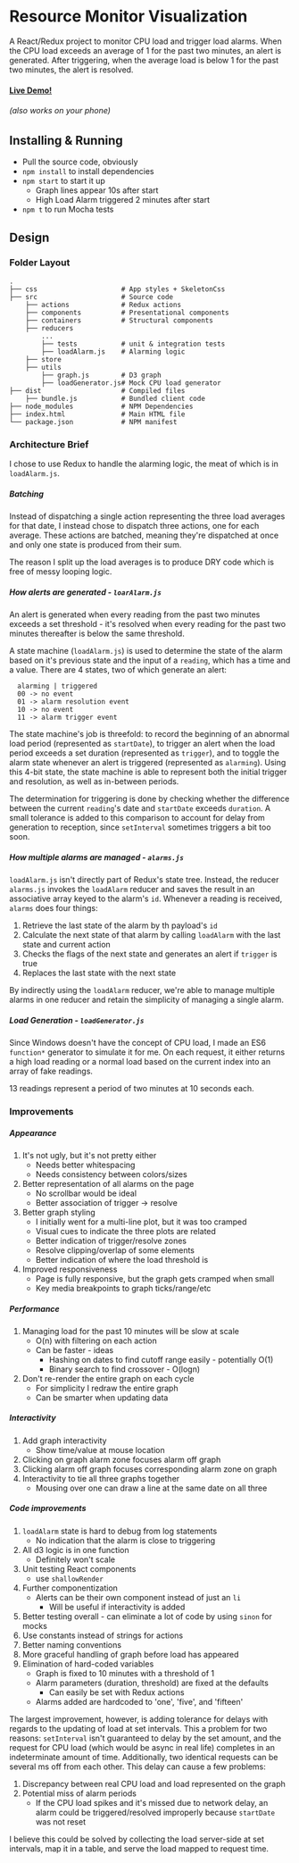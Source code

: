 # Resource Monitor Visualization
A React/Redux project to monitor CPU load and trigger load alarms. When the CPU load exceeds an average of 1 for the past
two minutes, an alert is generated. After triggering, when the average load is below 1 for the past two minutes,
the alert is resolved.

#### [Live Demo!](https://johnbartos.github.io/Resource-Monitor-Visualization/)
###### (also works on your phone)

## Installing & Running
- Pull the source code, obviously
- `npm install` to install dependencies
- `npm start` to start it up
    - Graph lines appear 10s after start
    - High Load Alarm triggered 2 minutes after start
- `npm t` to run Mocha tests

## Design

### Folder Layout
    .
    ├── css                     # App styles + SkeletonCss
    ├── src                     # Source code
        ├── actions             # Redux actions
        ├── components          # Presentational components
        ├── containers          # Structural components
        ├── reducers
            ...
            ├── tests           # unit & integration tests
            ├── loadAlarm.js    # Alarming logic
        ├── store
        ├── utils
            ├── graph.js        # D3 graph
            ├── loadGenerator.js# Mock CPU load generator
    ├── dist                    # Compiled files
        ├── bundle.js           # Bundled client code
    ├── node_modules            # NPM Dependencies
    ├── index.html              # Main HTML file
    └── package.json            # NPM manifest

### Architecture Brief
I chose to use Redux to handle the alarming logic, the meat of which is in `loadAlarm.js`.

##### Batching
Instead of dispatching a single action representing the three load averages for that date, I instead chose to dispatch
three actions, one for each average. These actions are batched, meaning they're dispatched at once and only one state
is produced from their sum.

The reason I split up the load averages is to produce DRY code which is free of messy looping logic.

##### How alerts are generated - `loarAlarm.js`
An alert is generated when every reading from the past two minutes exceeds a set threshold - it's resolved when every reading
for the past two minutes thereafter is below the same threshold.

A state machine (`loadAlarm.js`) is used to determine the state of the alarm based on it's previous state and the input of a `reading`,
which has a time and a value. There are 4 states, two of which generate an alert:

      alarming | triggered
      00 -> no event
      01 -> alarm resolution event
      10 -> no event
      11 -> alarm trigger event

The state machine's job is threefold: to record the beginning of an abnormal load period (represented as `startDate`),
to trigger an alert when the load period exceeds a set duration (represented as `trigger`), and to toggle the alarm state
whenever an alert is triggered (represented as `alarming`).
Using this 4-bit state, the state machine is able to represent both the initial trigger and resolution, as well as in-between
periods.

The determination for triggering is done by checking whether the difference between the current `reading`'s date and
`startDate` exceeds `duration`. A small tolerance is added to this comparison to account for delay from generation to
 reception, since `setInterval` sometimes triggers a bit too soon.

##### How multiple alarms are managed - `alarms.js`
`loadAlarm.js` isn't directly part of Redux's state tree. Instead, the reducer `alarms.js` invokes the `loadAlarm`
reducer and saves the result in an associative array keyed to the alarm's `id`. Whenever a reading is received, `alarms`
does four things:

1. Retrieve the last state of the alarm by th payload's `id`
2. Calculate the next state of that alarm by calling `loadAlarm` with the last state and current action
3. Checks the flags of the next state and generates an alert if `trigger` is true
4. Replaces the last state with the next state

By indirectly using the `loadAlarm` reducer, we're able to manage multiple alarms in one reducer and retain the simplicity
of managing a single alarm.

##### Load Generation - `loadGenerator.js`
Since Windows doesn't have the concept of CPU load, I made an ES6 `function*` generator to simulate it for me. On each
request, it either returns a high load reading or a normal load based on the current index into an array of fake readings.

13 readings represent a period of two minutes at 10 seconds each.


### Improvements
##### Appearance
1. It's not ugly, but it's not pretty either
    - Needs better whitespacing
    - Needs consistency between colors/sizes
2. Better representation of all alarms on the page
    - No scrollbar would be ideal
    - Better association of trigger -> resolve
3. Better graph styling
    - I initially went for a multi-line plot, but it was too cramped
    - Visual cues to indicate the three plots are related
    - Better indication of trigger/resolve zones
    - Resolve clipping/overlap of some elements
    - Better indication of where the load threshold is
4. Improved responsiveness
    - Page is fully responsive, but the graph gets cramped when small
    - Key media breakpoints to graph ticks/range/etc

##### Performance
1. Managing load for the past 10 minutes will be slow at scale
    - O(n) with filtering on each action
    - Can be faster - ideas
        - Hashing on dates to find cutoff range easily - potentially O(1)
        - Binary search to find crossover - O(logn)
2. Don't re-render the entire graph on each cycle
    - For simplicity I redraw the entire graph
    - Can be smarter when updating data

##### Interactivity
1. Add graph interactivity
    - Show time/value at mouse location
2. Clicking on graph alarm zone focuses alarm off graph
3. Clicking alarm off graph focuses corresponding alarm zone on graph
4. Interactivity to tie all three graphs together
    - Mousing over one can draw a line at the same date on all three

##### Code improvements
1. `loadAlarm` state is hard to debug from log statements
    - No indication that the alarm is close to triggering
2. All d3 logic is in one function
    - Definitely won't scale
4. Unit testing React components
    - use `shallowRender`
5. Further componentization
    - Alerts can be their own component instead of just an `li`
        - Will be useful if interactivity is added
5. Better testing overall - can eliminate a lot of code by using `sinon` for mocks
6. Use constants instead of strings for actions
7. Better naming conventions
8. More graceful handling of graph before load has appeared
9. Elimination of hard-coded variables
    - Graph is fixed to 10 minutes with a threshold of 1
    - Alarm parameters (duration, threshold) are fixed at the defaults
        - Can easily be set with Redux actions
    - Alarms added are hardcoded to 'one', 'five', and 'fifteen'


The largest improvement, however, is adding tolerance for delays with regards to the updating of load at
set intervals. This a problem for two reasons: `setInterval` isn't guaranteed to delay by the set amount, and the request
for CPU load (which would be async in real life) completes in an indeterminate amount of time. Additionally,
two identical requests can be several ms off from each other. This delay can cause a few
problems:

1. Discrepancy between real CPU load and load represented on the graph
2. Potential miss of alarm periods
    - If the CPU load spikes and it's missed due to network delay, an alarm could be triggered/resolved improperly
    because `startDate` was not reset

I believe this could be solved by collecting the load server-side at set intervals, map it in a table, and serve the load
mapped to request time.



